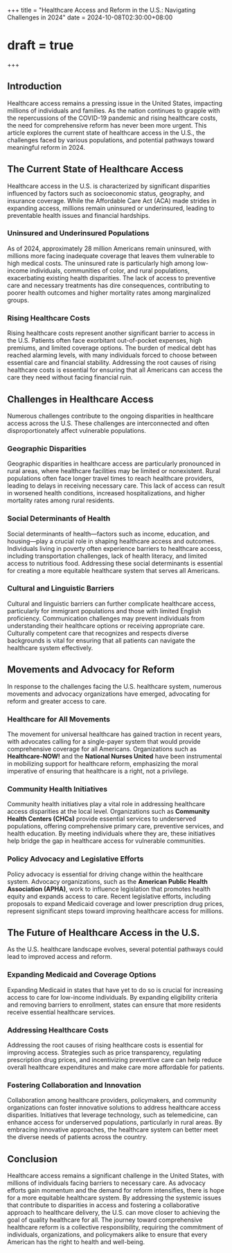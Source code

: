 +++
title = "Healthcare Access and Reform in the U.S.: Navigating Challenges in 2024"
date = 2024-10-08T02:30:00+08:00
# draft = true
+++

## Introduction

Healthcare access remains a pressing issue in the United States, impacting millions of individuals and families. As the nation continues to grapple with the repercussions of the COVID-19 pandemic and rising healthcare costs, the need for comprehensive reform has never been more urgent. This article explores the current state of healthcare access in the U.S., the challenges faced by various populations, and potential pathways toward meaningful reform in 2024.

## The Current State of Healthcare Access

Healthcare access in the U.S. is characterized by significant disparities influenced by factors such as socioeconomic status, geography, and insurance coverage. While the Affordable Care Act (ACA) made strides in expanding access, millions remain uninsured or underinsured, leading to preventable health issues and financial hardships.

### Uninsured and Underinsured Populations

As of 2024, approximately 28 million Americans remain uninsured, with millions more facing inadequate coverage that leaves them vulnerable to high medical costs. The uninsured rate is particularly high among low-income individuals, communities of color, and rural populations, exacerbating existing health disparities. The lack of access to preventive care and necessary treatments has dire consequences, contributing to poorer health outcomes and higher mortality rates among marginalized groups.

### Rising Healthcare Costs

Rising healthcare costs represent another significant barrier to access in the U.S. Patients often face exorbitant out-of-pocket expenses, high premiums, and limited coverage options. The burden of medical debt has reached alarming levels, with many individuals forced to choose between essential care and financial stability. Addressing the root causes of rising healthcare costs is essential for ensuring that all Americans can access the care they need without facing financial ruin.

## Challenges in Healthcare Access

Numerous challenges contribute to the ongoing disparities in healthcare access across the U.S. These challenges are interconnected and often disproportionately affect vulnerable populations.

### Geographic Disparities

Geographic disparities in healthcare access are particularly pronounced in rural areas, where healthcare facilities may be limited or nonexistent. Rural populations often face longer travel times to reach healthcare providers, leading to delays in receiving necessary care. This lack of access can result in worsened health conditions, increased hospitalizations, and higher mortality rates among rural residents.

### Social Determinants of Health

Social determinants of health—factors such as income, education, and housing—play a crucial role in shaping healthcare access and outcomes. Individuals living in poverty often experience barriers to healthcare access, including transportation challenges, lack of health literacy, and limited access to nutritious food. Addressing these social determinants is essential for creating a more equitable healthcare system that serves all Americans.

### Cultural and Linguistic Barriers

Cultural and linguistic barriers can further complicate healthcare access, particularly for immigrant populations and those with limited English proficiency. Communication challenges may prevent individuals from understanding their healthcare options or receiving appropriate care. Culturally competent care that recognizes and respects diverse backgrounds is vital for ensuring that all patients can navigate the healthcare system effectively.

## Movements and Advocacy for Reform

In response to the challenges facing the U.S. healthcare system, numerous movements and advocacy organizations have emerged, advocating for reform and greater access to care.

### Healthcare for All Movements

The movement for universal healthcare has gained traction in recent years, with advocates calling for a single-payer system that would provide comprehensive coverage for all Americans. Organizations such as **Healthcare-NOW!** and the **National Nurses United** have been instrumental in mobilizing support for healthcare reform, emphasizing the moral imperative of ensuring that healthcare is a right, not a privilege.

### Community Health Initiatives

Community health initiatives play a vital role in addressing healthcare access disparities at the local level. Organizations such as **Community Health Centers (CHCs)** provide essential services to underserved populations, offering comprehensive primary care, preventive services, and health education. By meeting individuals where they are, these initiatives help bridge the gap in healthcare access for vulnerable communities.

### Policy Advocacy and Legislative Efforts

Policy advocacy is essential for driving change within the healthcare system. Advocacy organizations, such as the **American Public Health Association (APHA)**, work to influence legislation that promotes health equity and expands access to care. Recent legislative efforts, including proposals to expand Medicaid coverage and lower prescription drug prices, represent significant steps toward improving healthcare access for millions.

## The Future of Healthcare Access in the U.S.

As the U.S. healthcare landscape evolves, several potential pathways could lead to improved access and reform.

### Expanding Medicaid and Coverage Options

Expanding Medicaid in states that have yet to do so is crucial for increasing access to care for low-income individuals. By expanding eligibility criteria and removing barriers to enrollment, states can ensure that more residents receive essential healthcare services.

### Addressing Healthcare Costs

Addressing the root causes of rising healthcare costs is essential for improving access. Strategies such as price transparency, regulating prescription drug prices, and incentivizing preventive care can help reduce overall healthcare expenditures and make care more affordable for patients.

### Fostering Collaboration and Innovation

Collaboration among healthcare providers, policymakers, and community organizations can foster innovative solutions to address healthcare access disparities. Initiatives that leverage technology, such as telemedicine, can enhance access for underserved populations, particularly in rural areas. By embracing innovative approaches, the healthcare system can better meet the diverse needs of patients across the country.

## Conclusion

Healthcare access remains a significant challenge in the United States, with millions of individuals facing barriers to necessary care. As advocacy efforts gain momentum and the demand for reform intensifies, there is hope for a more equitable healthcare system. By addressing the systemic issues that contribute to disparities in access and fostering a collaborative approach to healthcare delivery, the U.S. can move closer to achieving the goal of quality healthcare for all. The journey toward comprehensive healthcare reform is a collective responsibility, requiring the commitment of individuals, organizations, and policymakers alike to ensure that every American has the right to health and well-being.
